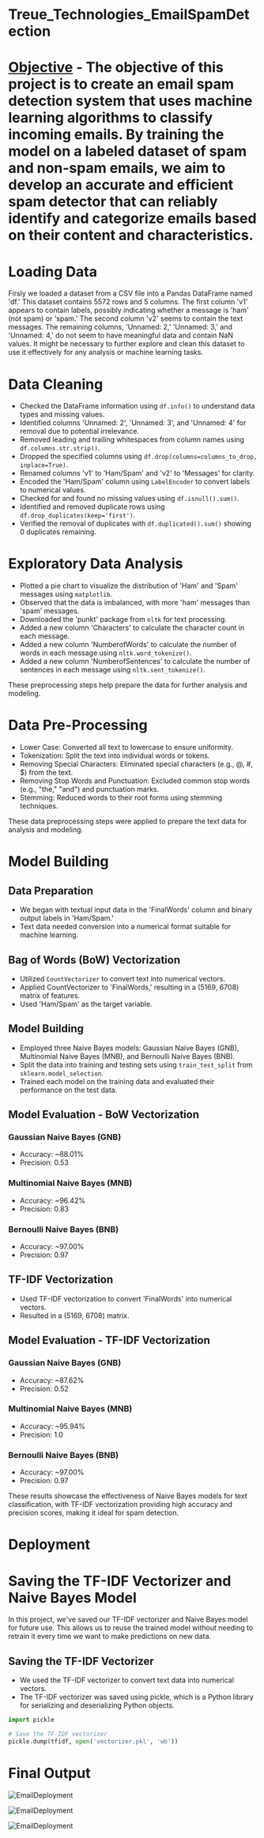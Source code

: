 # Treue_Technologies_EmailSpamDetection

# <u>Objective</u> - The objective of this project is to create an email spam detection system that uses machine learning algorithms to classify incoming emails. By training the model on a labeled dataset of spam and non-spam emails, we aim to develop an accurate and efficient spam detector that can reliably identify and categorize emails based on their content and characteristics.

# Loading Data
Firsly we loaded a dataset from a CSV file into a Pandas DataFrame named 'df.' This dataset contains 5572 rows and 5 columns. The first column 'v1' appears to contain labels, possibly indicating whether a message is 'ham' (not spam) or 'spam.' The second column 'v2' seems to contain the text messages. The remaining columns, 'Unnamed: 2,' 'Unnamed: 3,' and 'Unnamed: 4,' do not seem to have meaningful data and contain NaN values. It might be necessary to further explore and clean this dataset to use it effectively for any analysis or machine learning tasks.

# Data Cleaning

- Checked the DataFrame information using `df.info()` to understand data types and missing values.
- Identified columns 'Unnamed: 2', 'Unnamed: 3', and 'Unnamed: 4' for removal due to potential irrelevance.
- Removed leading and trailing whitespaces from column names using `df.columns.str.strip()`.
- Dropped the specified columns using `df.drop(columns=columns_to_drop, inplace=True)`.
- Renamed columns 'v1' to 'Ham/Spam' and 'v2' to 'Messages' for clarity.
- Encoded the 'Ham/Spam' column using `LabelEncoder` to convert labels to numerical values.
- Checked for and found no missing values using `df.isnull().sum()`.
- Identified and removed duplicate rows using `df.drop_duplicates(keep='first')`.
- Verified the removal of duplicates with `df.duplicated().sum()` showing 0 duplicates remaining.

# Exploratory Data Analysis

- Plotted a pie chart to visualize the distribution of 'Ham' and 'Spam' messages using `matplotlib`.
- Observed that the data is imbalanced, with more 'ham' messages than 'spam' messages.
- Downloaded the 'punkt' package from `nltk` for text processing.
- Added a new column 'Characters' to calculate the character count in each message.
- Added a new column 'NumberofWords' to calculate the number of words in each message using `nltk.word_tokenize()`.
- Added a new column 'NumberofSentences' to calculate the number of sentences in each message using `nltk.sent_tokenize()`.

These preprocessing steps help prepare the data for further analysis and modeling.

# Data Pre-Processing

- Lower Case: Converted all text to lowercase to ensure uniformity.
- Tokenization: Split the text into individual words or tokens.
- Removing Special Characters: Eliminated special characters (e.g., @, #, $) from the text.
- Removing Stop Words and Punctuation: Excluded common stop words (e.g., "the," "and") and punctuation marks.
- Stemming: Reduced words to their root forms using stemming techniques.

These data preprocessing steps were applied to prepare the text data for analysis and modeling.

# Model Building

## Data Preparation
- We began with textual input data in the 'FinalWords' column and binary output labels in 'Ham/Spam.'
- Text data needed conversion into a numerical format suitable for machine learning.

## Bag of Words (BoW) Vectorization
- Utilized `CountVectorizer` to convert text into numerical vectors.
- Applied CountVectorizer to 'FinalWords,' resulting in a (5169, 6708) matrix of features.
- Used 'Ham/Spam' as the target variable.

## Model Building
- Employed three Naive Bayes models: Gaussian Naive Bayes (GNB), Multinomial Naive Bayes (MNB), and Bernoulli Naive Bayes (BNB).
- Split the data into training and testing sets using `train_test_split` from `sklearn.model_selection`.
- Trained each model on the training data and evaluated their performance on the test data.

## Model Evaluation - BoW Vectorization
### Gaussian Naive Bayes (GNB)
- Accuracy: ~88.01%
- Precision: 0.53

### Multinomial Naive Bayes (MNB)
- Accuracy: ~96.42%
- Precision: 0.83

### Bernoulli Naive Bayes (BNB)
- Accuracy: ~97.00%
- Precision: 0.97

## TF-IDF Vectorization
- Used TF-IDF vectorization to convert 'FinalWords' into numerical vectors.
- Resulted in a (5169, 6708) matrix.

## Model Evaluation - TF-IDF Vectorization
### Gaussian Naive Bayes (GNB)
- Accuracy: ~87.62%
- Precision: 0.52

### Multinomial Naive Bayes (MNB)
- Accuracy: ~95.94%
- Precision: 1.0

### Bernoulli Naive Bayes (BNB)
- Accuracy: ~97.00%
- Precision: 0.97

These results showcase the effectiveness of Naive Bayes models for text classification, with TF-IDF vectorization providing high accuracy and precision scores, making it ideal for spam detection.

# Deployment

# Saving the TF-IDF Vectorizer and Naive Bayes Model

In this project, we've saved our TF-IDF vectorizer and Naive Bayes model for future use. This allows us to reuse the trained model without needing to retrain it every time we want to make predictions on new data.

## Saving the TF-IDF Vectorizer
- We used the TF-IDF vectorizer to convert text data into numerical vectors.
- The TF-IDF vectorizer was saved using pickle, which is a Python library for serializing and deserializing Python objects.

```python
import pickle

# Save the TF-IDF vectorizer
pickle.dump(tfidf, open('vectorizer.pkl', 'wb'))
```

# Final Output
![EmailDeployment](https://github.com/AnujPathekar/Images/blob/main/Screenshot%20(11).png)

![EmailDeployment](https://github.com/AnujPathekar/Images/blob/main/Screenshot%20(12).png)

![EmailDeployment](https://github.com/AnujPathekar/Images/blob/main/Screenshot%20(13).png)


